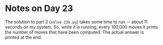 Notes on Day 23
===============

The solution to part 2 (`solve-23b.py`) takes some time to run -- about
11 seconds on my system. So, while it is running, every 100,000 moves it
prints the number of moves that have been computed. The actual answer is
printed at the end.


